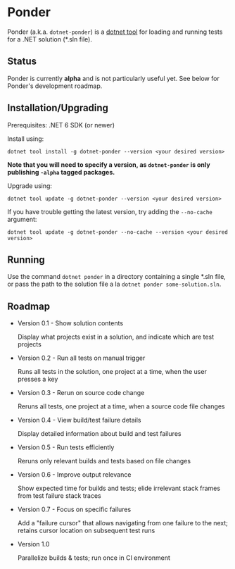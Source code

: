 # Ponder

Ponder (a.k.a. `dotnet-ponder`) is a [dotnet tool](https://docs.microsoft.com/en-us/dotnet/core/tools/global-tools) for loading and running tests
for a .NET solution (*.sln file).

## Status

Ponder is currently **alpha** and is not particularly useful yet. See below for
Ponder's development roadmap.

## Installation/Upgrading

Prerequisites: .NET 6 SDK (or newer)

Install using:
```
dotnet tool install -g dotnet-ponder --version <your desired version>
```

**Note that you will need to specify a version, as `dotnet-ponder` is only publishing `-alpha` tagged packages.**

Upgrade using:

```
dotnet tool update -g dotnet-ponder --version <your desired version>
```

If you have trouble getting the latest version, try adding the `--no-cache` argument:

```
dotnet tool update -g dotnet-ponder --no-cache --version <your desired version>
```


## Running

Use the command `dotnet ponder` in a directory containing a single *.sln file, or
pass the path to the solution file a la `dotnet ponder some-solution.sln`.

## Roadmap

* Version 0.1 - Show solution contents

  Display what projects exist in a solution, and indicate which are test projects

* Version 0.2 - Run all tests on manual trigger

  Runs all tests in the solution, one project at a time, when the user presses a key

* Version 0.3 - Rerun on source code change

  Reruns all tests, one project at a time, when a source code file changes

* Version 0.4 - View build/test failure details

  Display detailed information about build and test failures

* Version 0.5 - Run tests efficiently

  Reruns only relevant builds and tests based on file changes

* Version 0.6 - Improve output relevance

  Show expected time for builds and tests; elide irrelevant stack frames from test failure stack traces

* Version 0.7 - Focus on specific failures

  Add a "failure cursor" that allows navigating from one failure to the next; retains cursor location on subsequent test runs

* Version 1.0

  Parallelize builds & tests; run once in CI environment
